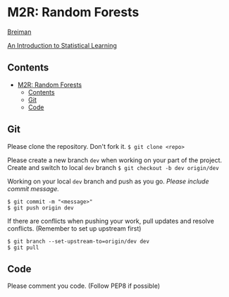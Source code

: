 # M2R: Random Forests

[Breiman](https://github.com/liyiyan128/M2R-random-forests/blob/main/materials/Breiman.pdf)

[An Introduction to Statistical Learning](https://github.com/liyiyan128/M2R-random-forests/blob/main/materials/An%20Introduction%20to%20Statistical%20Learning.pdf)

## Contents
- [M2R: Random Forests](#m2r-random-forests)
  - [Contents](#contents)
  - [Git](#git)
  - [Code](#code)



## Git
Please clone the repository. Don't fork it.
`$ git clone <repo>`

Please create a new branch `dev` when working on your part of the project.
Create and switch to local `dev` branch
`$ git checkout -b dev origin/dev`

Working on your local `dev` branch and push as you go. *Please include commit message.*
```
$ git commit -m "<message>"
$ git push origin dev
```

If there are conflicts when pushing your work, pull updates and resolve conflicts. (Remember to set up upstream first)
```
$ git branch --set-upstream-to=origin/dev dev
$ git pull
````


## Code
Please comment you code. (Follow PEP8 if possible)
